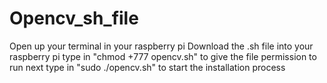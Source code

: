 # Opencv_sh_file

Open up your terminal in your raspberry pi
Download the .sh file into your raspberry pi
type in "chmod +777 opencv.sh" to give the file permission to run
next type in "sudo ./opencv.sh" to start the installation process
